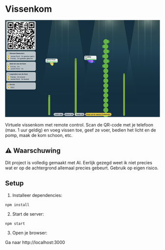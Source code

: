 # Vissenkom

![Vissenkom preview](assets/preview.png)

Virtuele vissenkom met remote control. Scan de QR-code met je telefoon (max. 1 uur geldig) en voeg vissen toe, geef ze voer, bedien het licht en de pomp, maak de kom schoon, etc.

## ⚠️ Waarschuwing

Dit project is volledig gemaakt met AI. Eerlijk gezegd weet ik niet precies wat er op de achtergrond allemaal precies gebeurt. Gebruik op eigen risico.
## Setup

1. Installeer dependencies:
```
npm install
```

2. Start de server:
```
npm start
```

3. Open je browser:

Ga naar http://localhost:3000
